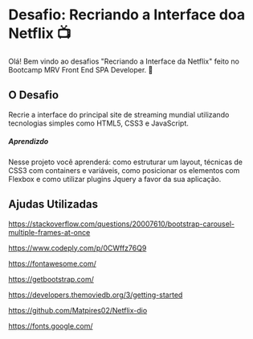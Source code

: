 # Desafio: Recriando a Interface doa Netflix :tv: ​

Olá! Bem vindo ao desafios "Recriando a Interface da Netflix" feito no Bootcamp MRV Front End SPA Developer.  :wave:

## O Desafio

Recrie a interface do principal site de streaming mundial utilizando  tecnologias simples como HTML5, CSS3 e JavaScript. 

##### Aprendizdo

Nesse projeto você  aprenderá: como estruturar um layout, técnicas de CSS3 com containers e  variáveis, como posicionar os elementos com Flexbox e como utilizar  plugins Jquery a favor da sua aplicação.

## Ajudas Utilizadas

https://stackoverflow.com/questions/20007610/bootstrap-carousel-multiple-frames-at-once

https://www.codeply.com/p/0CWffz76Q9

https://fontawesome.com/

https://getbootstrap.com/

https://developers.themoviedb.org/3/getting-started

https://github.com/Matpires02/Netflix-dio

https://fonts.google.com/
